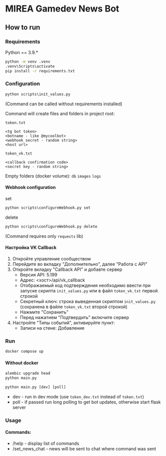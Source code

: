 # MIREA Gamedev News Bot
## How to run

### Requirements
Python == 3.9.*

```cmd
python -m venv .venv
.venv\Scripts\activate
pip install -r requirements.txt
```

### Configuration
```cmd
python scripts\init_values.py
```
(Command can be called without requirements installed)

Command will create files and folders in project root:

`token.txt`
```
<tg bot token>
<botname - like @mycoolbot>
<webhook secret - random string>
<host url>
```

`token_vk.txt`
```
<callback confirmation code>
<secret key - random string>
```

Empty folders (docker volume): `db` `images` `logs`

#### Webhook configuration
set
```cmd
python scripts\configureWebhook.py set
```
delete
```cmd
python scripts\configureWebhook.py delete
```

(Command requires only `requests` lib)

#### Настройка VK Callback
1) Откройте управление сообществом
2) Перейдите во вкладку "Дополнительно", далее "Работа с API"
3) Откройте вкладку "Callback API" и добавте сервер
    * Версия API: 5.199
    * Адрес: <хост>/api/vk_callback
    * Отображаемый код подтверждения необходимо ввести при запуске скрипта `init_values.py` или в файл `token_vk.txt` первой строкой
    * Секретный ключ: строка выведенная скриптом `init_values.py` (сохранена в файле `token_vk.txt` второй строкой)
    * Нажмите "Сохранить"
    * Перед нажатием "Подтвердить" включите сервер
4) Настройте "Типы событий", активируйте пункт:
    * Записи на стене: Добавление


### Run

```cmd
docker compose up
```

#### Without docker
```cmd
alembic upgrade head
python main.py
```
```cmd
python main.py [dev] [poll]
```
* dev - run in dev mode (use `token_dev.txt` instead of `token.txt`)
* poll - if passed run long polling to get bot updates, otherwise start flask server


### Usage

#### Commands:

* /help - display list of commands
* /set_news_chat - news will be sent to chat where command was sent
